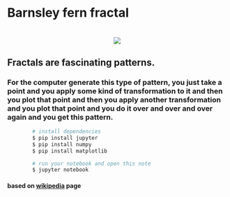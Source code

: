 # Barnsley fern fractal

<h1 align="center">
        <img src="https://ik.imagekit.io/zgaqvgdcba0/Screen_Shot_2021-03-03_at_22.32.46_FzI28K9ln.png">
</h1>

## Fractals are fascinating patterns.

### For the computer generate this type of pattern, you just take a point and you apply some kind of transformation to it and then you plot that point and then you apply another transformation and you plot that point and you do it over and over and over again and you get this pattern.

``` bash
        # install dependencies
        $ pip install jupyter
        $ pip install numpy
        $ pip install matplotlib

        # run your notebook and open this note
        $ jupyter notebook
```

#### based on [wikipedia](https://en.wikipedia.org/wiki/Barnsley_fern) page